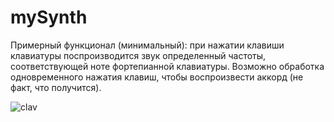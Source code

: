 # mySynth
Примерный функционал (минимальный):
при нажатии клавиши клавиатуры поспроизводится звук определенный частоты, соответствующей ноте фортепианной клавиатуры.
Возможно обработка одновременного нажатия клавиш, чтобы воспроизвести аккорд (не факт, что получится).

![clav](https://user-images.githubusercontent.com/75785332/124658858-f587f000-deac-11eb-8705-8816b14ab652.jpg)

